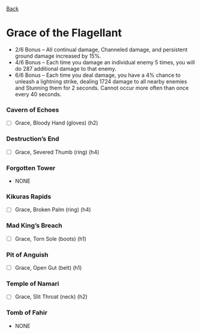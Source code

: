 [Back](../)

# Grace of the Flagellant
- 2/6 Bonus – All continual damage, Channeled damage, and persistent ground damage increased by 15%.
- 4/6 Bonus – Each time you damage an individual enemy 5 times, you will do 287 additional damage to that enemy.
- 6/6 Bonus – Each time you deal damage, you have a 4% chance to unleash a lightning strike, dealing 1724 damage to all nearby enemies and Stunning them for 2 seconds. Cannot occur more often than once every 40 seconds.

### Cavern of Echoes
- [ ] Grace, Bloody Hand (gloves) (h2)

### Destruction’s End
- [ ] Grace, Severed Thumb (ring) (h4)

### Forgotten Tower
- NONE

### Kikuras Rapids
- [ ] Grace, Broken Palm (ring) (h4)

### Mad King’s Breach
- [ ] Grace, Torn Sole (boots) (h1)

### Pit of Anguish
- [ ] Grace, Open Gut (belt) (h1)

### Temple of Namari
- [ ] Grace, Slit Throat (neck) (h2)

### Tomb of Fahir
- NONE
